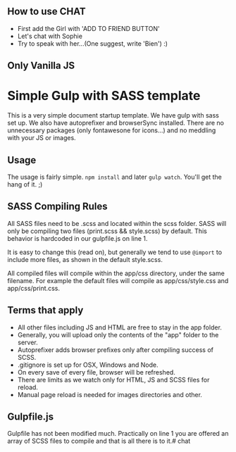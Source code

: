 ## How to use CHAT

- First add the Girl with 'ADD TO FRIEND BUTTON'
- Let's chat with Sophie
- Try to speak with her...(One suggest, write 'Bien') :)

## Only Vanilla JS

# Simple Gulp with SASS template

This is a very simple document startup template. We have gulp with sass set up. We also have autoprefixer and browserSync installed. There are no unnecessary packages (only fontawesone for icons...) and no meddling with your JS or images.

## Usage
The usage is fairly simple. `npm install` and later `gulp watch`.
You'll get the hang of it. ;)

## SASS Compiling Rules
All SASS files need to be .scss and located within the scss folder. SASS will only be compiling two files (print.scss && style.scss) by default. This behavior is hardcoded in our gulpfile.js on line 1.

It is easy to change this (read on), but generally we tend to use `@import` to include more files, as shown in the default style.scss.

All compiled files will compile within the app/css directory, under the same filename. For example the default files will compile as app/css/style.css and app/css/print.css.

## Terms that apply
- All other files including JS and HTML are free to stay in the app folder.
- Generally, you will upload only the contents of the "app" folder to the server.
- Autoprefixer adds browser prefixes only after compiling success of SCSS.
- .gitignore is set up for OSX, Windows and Node.
- On every save of every file, browser will be refreshed.
- There are limits as we watch only for HTML, JS and SCSS files for reload.
- Manual page reload is needed for images directories and other.

## Gulpfile.js
Gulpfile has not been modified much. Practically on line 1 you are offered an array of SCSS files to compile and that is all there is to it.# chat


